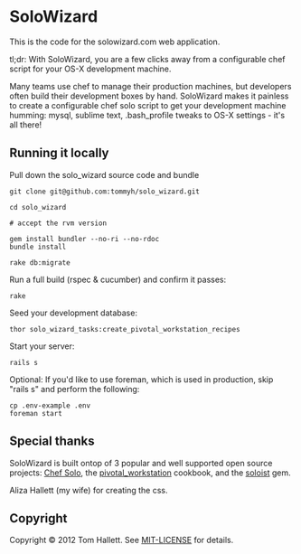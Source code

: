 # SoloWizard #

This is the code for the solowizard.com web application.

tl;dr: With SoloWizard, you are a few clicks away from a configurable chef script for your OS-X development machine.

Many teams use chef to manage their production machines, but developers often build their development boxes by hand. SoloWizard makes it painless to create a configurable chef solo script to get your development machine humming: mysql, sublime text, .bash_profile tweaks to OS-X settings - it's all there!

## Running it locally ##

Pull down the solo_wizard source code and bundle

```
git clone git@github.com:tommyh/solo_wizard.git

cd solo_wizard

# accept the rvm version

gem install bundler --no-ri --no-rdoc
bundle install

rake db:migrate
```

Run a full build (rspec & cucumber) and confirm it passes:

```
rake
```

Seed your development database:

```
thor solo_wizard_tasks:create_pivotal_workstation_recipes
```

Start your server:

```
rails s
```

Optional: If you'd like to use foreman, which is used in production, skip "rails s" and perform the following:

```
cp .env-example .env
foreman start
```

## Special thanks ##

SoloWizard is built ontop of 3 popular and well supported open source projects: [Chef Solo](http://wiki.opscode.com/display/chef/Chef+Solo), the [pivotal_workstation](https://github.com/pivotal/pivotal_workstation) cookbook, and the [soloist](https://github.com/mkocher/soloist) gem.

Aliza Hallett (my wife) for creating the css.

## Copyright ##

Copyright © 2012 Tom Hallett. See [MIT-LICENSE](https://github.com/tommyh/solo_wizard/blob/master/MIT-LICENSE) for details.


